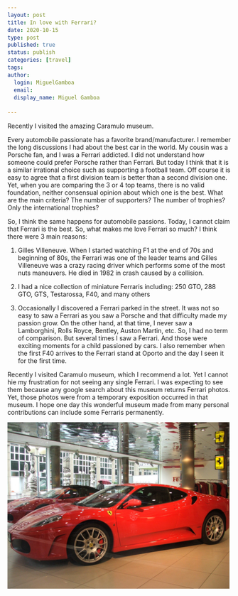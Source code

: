 ```yaml
---
layout: post
title: In love with Ferrari?
date: 2020-10-15
type: post
published: true
status: publish
categories: [travel]
tags:
author:
  login: MiguelGamboa
  email: 
  display_name: Miguel Gamboa
  
---
```


Recently I visited the amazing Caramulo museum.

Every automobile passionate has a favorite brand/manufacturer. I remember the long discussions I had about the best car in the world. My cousin was a Porsche fan, and I was a Ferrari addicted. I did not understand how someone could prefer Porsche rather than Ferrari. But today I think that it is a similar irrational choice such as supporting a football team. Off course it is easy to agree that a first division team is better than a second division one. Yet, when you are comparing the 3 or 4 top teams, there is no valid foundation, neither consensual opinion about which one is the best. What are the main criteria? The number of supporters? The number of trophies? Only the international trophies? 

So, I think the same happens for automobile passions. Today, I cannot claim that Ferrari is the best.  So, what makes me love Ferrari so much? I think there were 3 main reasons: 

1. Gilles Villeneuve. When I started watching F1 at the end of 70s and beginning of 80s, the Ferrari was one of the leader teams and Gilles Villeneuve was a crazy racing driver which performs some of the most nuts maneuvers. He died in 1982 in crash caused by a collision.

2. I had a nice collection of miniature Ferraris including: 250 GTO, 288 GTO, GTS, Testarossa, F40, and many others

3. Occasionally I discovered a Ferrari parked in the street. It was not so easy to saw a Ferrari as you saw a Porsche and that difficulty made my passion grow. On the other hand, at that time, I never saw a Lamborghini, Rolls Royce, Bentley, Auston Martin, etc. So, I had no term of comparison. But several times I saw a Ferrari. And those were exciting moments for a child passioned by cars. I also remember when the first F40 arrives to the Ferrari stand at Oporto and the day I seen it for the first time.

Recently I visited Caramulo museum, which I recommend a lot. Yet I cannot hie my frustration for not seeing any single Ferrari. I was expecting to see them because any google search about this museum returns Ferrari photos. Yet, those photos were from a temporary exposition occurred in that museum. I hope one day this wonderful museum made from many personal contributions can include some Ferraris permanently.

<img src="/assets/2020-10-15-In-love-with-Ferrari.jpg" width="500px">